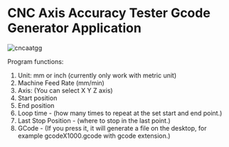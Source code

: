 # CNC Axis Accuracy Tester Gcode Generator Application  
![cncaatgg](https://user-images.githubusercontent.com/3511681/217074391-0c9aa3b1-619f-422e-95b8-eb7e08de7792.png)  

Program functions:  

1. Unit: mm or inch (currently only work with metric unit) 
2. Machine Feed Rate (mm/min) 
3. Axis: (You can select X Y Z axis) 
4. Start position 
5. End position 
6. Loop time - (how many times to repeat at the set start and end point.) 
7. Last Stop Position - (where to stop in the last point.) 
8. GCode - (If you press it, it will generate a file on the desktop, for example gcodeX1000.gcode with gcode extension.)
